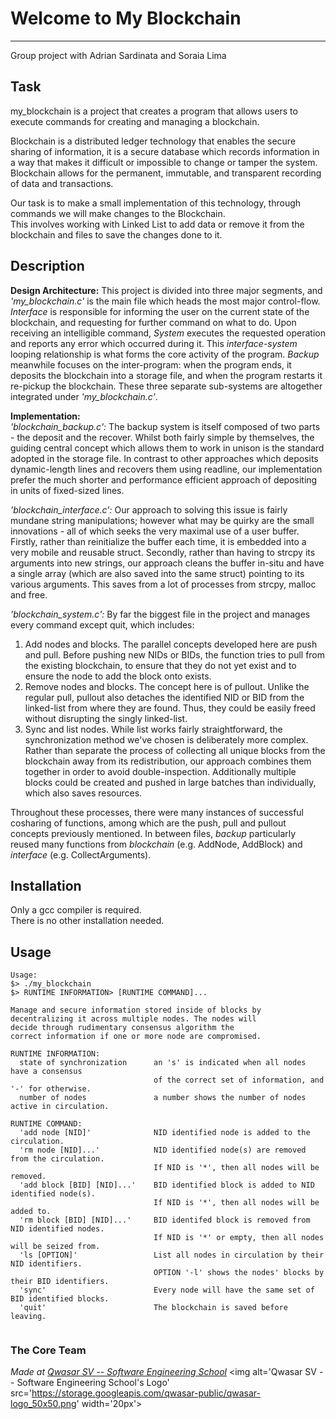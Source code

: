 # Welcome to My Blockchain
***
Group project with Adrian Sardinata and Soraia Lima
## Task
my_blockchain is a project that creates a program that allows users to execute commands for creating and managing a blockchain.

Blockchain is a distributed ledger technology that enables the secure sharing of information, it is a secure database which records information in a way that makes it difficult or impossible to change or tamper the system. <br>
Blockchain allows for the permanent, immutable, and transparent recording of data and transactions.

Our task is to make a small implementation of this technology, through commands we will make changes to the Blockchain.<br>
This involves working with Linked List to add data or remove it from the blockchain and files to save the changes done to it.<br>

## Description
**Design Architecture:** This project is divided into three major segments, and *'my_blockchain.c'* is the main file which heads the most major control-flow. *Interface* is responsible for informing the user on the current state of the blockchain, and requesting for further command on what to do. Upon receiving an intelligible command, *System* executes the requested operation and reports any error which occurred during it. This *interface-system* looping relationship is what forms the core activity of the program. *Backup* meanwhile focuses on the inter-program: when the program ends, it deposits the blockchain into a storage file, and when the program restarts it re-pickup the blockchain. These three separate sub-systems are altogether integrated under *'my_blockchain.c'*.

**Implementation:** <br>
*'blockchain_backup.c':* The backup system is itself composed of two parts - the deposit and the recover. Whilst both fairly simple by themselves, the guiding central concept which allows them to work in unison is the standard adopted in the storage file. In contrast to other approaches which deposits dynamic-length lines and recovers them using readline, our implementation prefer the much shorter and performance efficient approach of depositing in units of fixed-sized lines.

*'blockchain_interface.c':* Our approach to solving this issue is fairly mundane string manipulations; however what may be quirky are the small innovations - all of which seeks the very maximal use of a user buffer. Firstly, rather than reinitialize the buffer each time, it is embedded into a very mobile and reusable struct. Secondly, rather than having to strcpy its arguments into new strings, our approach cleans the buffer in-situ and have a single array (which are also saved into the same struct) pointing to its various arguments. This saves from a lot of processes from strcpy, malloc and free.

*'blockchain_system.c':* By far the biggest file in the project and manages every command except quit, which includes: <br>
1. Add nodes and blocks. The parallel concepts developed here are push and pull. Before pushing new NIDs or BIDs, the function tries to pull from the existing blockchain, to ensure that they do not yet exist and to ensure the node to add the block onto exists. <br>
2. Remove nodes and blocks. The concept here is of pullout. Unlike the regular pull, pullout also detaches the identified NID or BID from the linked-list from where they are found. Thus, they could be easily freed without disrupting the singly linked-list. <br>
3. Sync and list nodes. While list works fairly straightforward, the synchronization method we've chosen is deliberately more complex. Rather than separate the process of collecting all unique blocks from the blockchain away from its redistribution, our approach combines them together in order to avoid double-inspection. Additionally multiple blocks could be created and pushed in large batches than individually, which also saves resources. <br>

Throughout these processes, there were many instances of successful cosharing of functions, among which are the push, pull and pullout concepts previously mentioned. In between files, *backup* particularly reused many functions from *blockchain* (e.g. AddNode, AddBlock) and *interface* (e.g. CollectArguments).

## Installation
Only a gcc compiler is required. <br/>
There is no other installation needed.

## Usage
```
Usage: 
$> ./my_blockchain 
$> RUNTIME INFORMATION> [RUNTIME COMMAND]...

Manage and secure information stored inside of blocks by 
decentralizing it across multiple nodes. The nodes will
decide through rudimentary consensus algorithm the 
correct information if one or more node are compromised.

RUNTIME INFORMATION:
  state of synchronization      an 's' is indicated when all nodes have a consensus
                                of the correct set of information, and '-' for otherwise.
  number of nodes               a number shows the number of nodes active in circulation.

RUNTIME COMMAND:
  'add node [NID]'              NID identified node is added to the circulation.
  'rm node [NID]...'            NID identified node(s) are removed from the circulation.
                                If NID is '*', then all nodes will be removed.
  'add block [BID] [NID]...'    BID identified block is added to NID identified node(s).
                                If NID is '*', then all nodes will be added to.
  'rm block [BID] [NID]...'     BID identifed block is removed from NID identified nodes.
                                If NID is '*' or empty, then all nodes will be seized from.
  'ls [OPTION]'                 List all nodes in circulation by their NID identifiers.
                                OPTION '-l' shows the nodes' blocks by their BID identifiers.
  'sync'                        Every node will have the same set of BID identified blocks.
  'quit'                        The blockchain is saved before leaving.
  
```

### The Core Team


<span><i>Made at <a href='https://qwasar.io'>Qwasar SV -- Software Engineering School</a></i></span>
<span><img alt='Qwasar SV -- Software Engineering School's Logo' src='https://storage.googleapis.com/qwasar-public/qwasar-logo_50x50.png' width='20px'></span>
